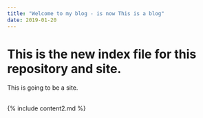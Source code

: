 ```yaml
---
title: "Welcome to my blog - is now This is a blog"
date: 2019-01-20
---
```


<h1>This is the new index file for this repository and site.</h1>
<p>This is going to be a site.</p>

<br>
{% include content2.md %}
